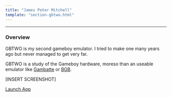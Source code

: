```yaml
---
title: "James Peter Mitchell"
template: "section-gbtwo.html"
---
```


---

### Overview 

GBTWO is my second gameboy emulator. I tried to make one many years ago but never managed to get very far. 

GBTWO is a study of the Gameboy hardware, moreso than an useable emulator like [Gambatte](https://emulation.gametechwiki.com/index.php/Gambatte) or [BGB](https://emulation.gametechwiki.com/index.php/BGB).

[INSERT SCREENSHOT] 

[Launch App](/gbtwo/app)

